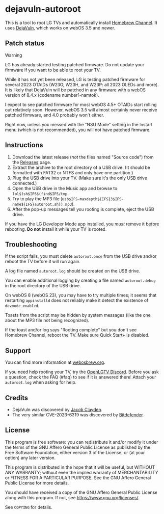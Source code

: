 # dejavuln-autoroot

This is a tool to root LG TVs and automatically install
[Homebrew Channel](https://github.com/webosbrew/webos-homebrew-channel).
It uses [DejaVuln](https://twitter.com/jcxdev/status/1781668313958945132),
which works on webOS 3.5 and newer.

## Patch status

> [!WARNING]
> LG has already started testing patched firmware. Do not update your
> firmware if you want to be able to root your TV.

While it has not yet been released, LG is testing patched firmware for several
2023 OTAIDs (W23O, W23H, and W23P: all 2023 OLEDs and more). It is likely that
DejaVuln will be patched in any firmware with a webOS version of 8.4.x
(codename number1-namtok).

I expect to see patched firmware for most webOS 4.5+ OTAIDs start rolling out
relatively soon. However, webOS 3.5 will almost certainly never receive
patched firmware, and 4.0 probably won't either.

Right now, unless you messed with the "NSU Mode" setting in the Instart menu
(which is not recommended), you will not have patched firmware.

## Instructions

1. Download the latest release (*not* the files named "Source code") from the
   [Releases](https://github.com/throwaway96/dejavuln-autoroot/releases)
   page.
2. Extract the archive to the root directory of a USB drive. (It should be
   formatted with FAT32 or NTFS and only have one partition.)
3. Plug the USB drive into your TV. (Make sure it's the only USB drive
   connected.)
4. Open the USB drive in the Music app and browse to
   `lol$(sh$IFS$(find$IFS/tmp`.
5. Try to play the MP3 file
   (`usb$IFS-maxdepth${IFS}3$IFS-name${IFS}autoroot.sh)).mp3`).
6. After the pop-up messages tell you rooting is complete, eject the USB
   drive.

If you have the LG Developer Mode app installed, you *must* remove it before
rebooting. **Do not** install it while your TV is rooted.

## Troubleshooting

If the script fails, you must delete `autoroot.once` from the USB drive and/or
reboot the TV before it will run again.

A log file named `autoroot.log` should be created on the USB drive.

You can enable additional logging by creating a file named `autoroot.debug` in
the root directory of the USB drive.

On webOS 8 (webOS 23), you may have to try multiple times; it seems that
restarting `appinstalld` does not reliably make it detect the existence of
`devmode_enabled`.

Toasts from the script may be hidden by system messages (like the one about
the MP3 file not being recognized).

If the toast and/or log says "Rooting complete" but you don't see Homebrew
Channel, reboot the TV. Make sure Quick Start+ is disabled.

## Support

You can find more information at [webosbrew.org](https://www.webosbrew.org/).

If you need help rooting your TV, try the
[OpenLGTV Discord](https://discord.gg/hXMHAgJC5R). Before you ask a question,
check the FAQ (#faq) to see if it is answered there! Attach your `autoroot.log`
when asking for help.

## Credits

* DejaVuln was discovered by [Jacob Clayden](https://jacobcx.dev/).
* The very similar CVE-2023-6319 was discovered by
  [Bitdefender](https://www.bitdefender.com/blog/labs/vulnerabilities-identified-in-lg-webos/).

## License

This program is free software: you can redistribute it and/or modify it under
the terms of the GNU Affero General Public License as published by the Free
Software Foundation, either version 3 of the License, or (at your option) any
later version.

This program is distributed in the hope that it will be useful, but WITHOUT ANY
WARRANTY; without even the implied warranty of MERCHANTABILITY or FITNESS FOR A
PARTICULAR PURPOSE. See the GNU Affero General Public License for more details.

You should have received a copy of the GNU Affero General Public License along
with this program. If not, see <https://www.gnu.org/licenses/>.

See `COPYING` for details.
